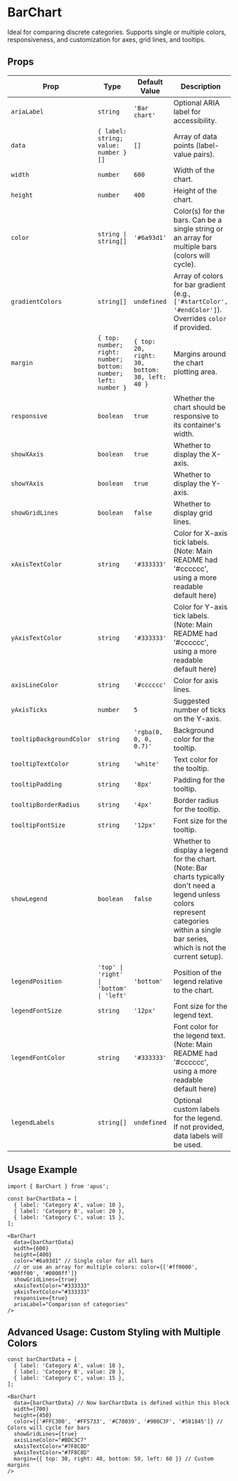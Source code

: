 # BarChart

Ideal for comparing discrete categories. Supports single or multiple colors, responsiveness, and customization for axes, grid lines, and tooltips.

## Props

| Prop                   | Type                                                         | Default Value                      | Description                                                                                             |
|------------------------|--------------------------------------------------------------|------------------------------------|---------------------------------------------------------------------------------------------------------|
| `ariaLabel`            | `string`                                                     | `'Bar chart'`                      | Optional ARIA label for accessibility.                                                                  |
| `data`                 | `{ label: string; value: number }[]`                         | `[]`                               | Array of data points (label-value pairs).                                                               |
| `width`                | `number`                                                     | `600`                              | Width of the chart.                                                                                     |
| `height`               | `number`                                                     | `400`                              | Height of the chart.                                                                                    |
| `color`                | `string \| string[]`                                       | `'#6a93d1'`                        | Color(s) for the bars. Can be a single string or an array for multiple bars (colors will cycle).        |
| `gradientColors`       | `string[]`                                                   | `undefined`                        | Array of colors for bar gradient (e.g., `['#startColor', '#endColor']`). Overrides `color` if provided.    |
| `margin`               | `{ top: number; right: number; bottom: number; left: number }` | `{ top: 20, right: 30, bottom: 30, left: 40 }` | Margins around the chart plotting area.                                                                 |
| `responsive`           | `boolean`                                                    | `true`                             | Whether the chart should be responsive to its container's width.                                        |
| `showXAxis`            | `boolean`                                                    | `true`                             | Whether to display the X-axis.                                                                          |
| `showYAxis`            | `boolean`                                                    | `true`                             | Whether to display the Y-axis.                                                                          |
| `showGridLines`        | `boolean`                                                    | `false`                            | Whether to display grid lines.                                                                          |
| `xAxisTextColor`       | `string`                                                     | `'#333333'`                        | Color for X-axis tick labels. (Note: Main README had '#cccccc', using a more readable default here)       |
| `yAxisTextColor`       | `string`                                                     | `'#333333'`                        | Color for Y-axis tick labels. (Note: Main README had '#cccccc', using a more readable default here)       |
| `axisLineColor`        | `string`                                                     | `'#cccccc'`                        | Color for axis lines.                                                                                   |
| `yAxisTicks`           | `number`                                                     | `5`                                | Suggested number of ticks on the Y-axis.                                                                |
| `tooltipBackgroundColor` | `string`                                                     | `'rgba(0, 0, 0, 0.7)'`             | Background color for the tooltip.                                                                       |
| `tooltipTextColor`     | `string`                                                     | `'white'`                          | Text color for the tooltip.                                                                             |
| `tooltipPadding`       | `string`                                                     | `'8px'`                            | Padding for the tooltip.                                                                                |
| `tooltipBorderRadius`  | `string`                                                     | `'4px'`                            | Border radius for the tooltip.                                                                          |
| `tooltipFontSize`      | `string`                                                     | `'12px'`                           | Font size for the tooltip.                                                                              |
| `showLegend`           | `boolean`                                                    | `false`                            | Whether to display a legend for the chart. (Note: Bar charts typically don't need a legend unless colors represent categories within a single bar series, which is not the current setup). |
| `legendPosition`       | `'top' \| 'right' \| 'bottom' \| 'left'`                    | `'bottom'`                         | Position of the legend relative to the chart.                                                           |
| `legendFontSize`       | `string`                                                     | `'12px'`                           | Font size for the legend text.                                                                          |
| `legendFontColor`      | `string`                                                     | `'#333333'`                        | Font color for the legend text. (Note: Main README had '#cccccc', using a more readable default here)     |
| `legendLabels`         | `string[]`                                                   | `undefined`                        | Optional custom labels for the legend. If not provided, data labels will be used.                       |

## Usage Example

```tsx
import { BarChart } from 'apus'; 

const barChartData = [
  { label: 'Category A', value: 10 },
  { label: 'Category B', value: 20 },
  { label: 'Category C', value: 15 },
];

<BarChart
  data={barChartData}
  width={600}
  height={400}
  color="#6a93d1" // Single color for all bars
  // or use an array for multiple colors: color={['#ff0000', '#00ff00', '#0000ff']}
  showGridLines={true}
  xAxisTextColor="#333333"
  yAxisTextColor="#333333"
  responsive={true}
  ariaLabel="Comparison of categories"
/>
```

## Advanced Usage: Custom Styling with Multiple Colors

```tsx
const barChartData = [
  { label: 'Category A', value: 10 },
  { label: 'Category B', value: 20 },
  { label: 'Category C', value: 15 },
];

<BarChart
  data={barChartData} // Now barChartData is defined within this block
  width={700}
  height={450}
  color={['#FFC300', '#FF5733', '#C70039', '#900C3F', '#581845']} // Colors will cycle for bars
  showGridLines={true}
  axisLineColor="#BDC3C7"
  xAxisTextColor="#7F8C8D"
  yAxisTextColor="#7F8C8D"
  margin={{ top: 30, right: 40, bottom: 50, left: 60 }} // Custom margins
/>
```
